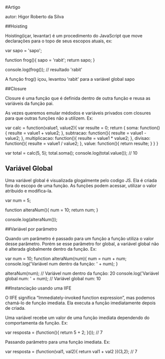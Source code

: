 #Artigo

autor: Higor Roberto da Silva

##Hoisting

Hoisting(içar, levantar) é um procedimento do JavaScript que move declarações para o topo de seus escopos atuais, ex:

var sapo = 'sapo';

function frog(){
	sapo = 'rabit';
	return sapo;
}

console.log(frog()); // resultado 'rabit'

A função frog() içou, levantou 'rabit' para a variável global sapo


##Closure

Closure é uma função que é definida dentro de outra função e reusa as variáveis da função pai.

As vezes queremos emular médodos e variáveis privados com closures para que outras funções não a utilizem. Ex:

var calc = function(value1, value2){ 
			var resulte = 0; 
			return { 
				soma: function(){
					resulte = value1 + value2;
				},
				subtracao: function(){ 
					resulte = value1 - value2; 
				}, 
				multiplicacao: function(){ 
					resulte = value1 * value2; 
				}, 
				divisao: function(){ 
					resulte = value1 / value2; 
				}, 
				value: function(){ 
					return resulte; 
				} 
			} 
}

var total = calc(5, 5);
total.soma();
console.log(total.value()); // 10


## Variável Global

Uma variável global é visualizada glogalmente pelo codigo JS.
Ela é criada fora do escopo de uma função.
As funções podem acessar, utilizar o valor atribuido e modifica-la.

var num = 5;

function alteraNum(){
	num = 10;
	return num;
}

console.log(alteraNum());


##Variável por parâmetro

Quando um parâmetro é passado para um função a função utiliza o valor desse parâmetro.
Porém se esse parâmetro for global, a variável global não é alterada globalmente dentro da função.
Ex:

var num = 10;
function alteraNum(num){
	num = num + num;
	console.log('Variável num dentro da função: ' + num);
}

alteraNum(num); // Variável num dentro da função: 20
console.log('Variável global num: ' + num); // Variável global num: 10


##Instanciação usando uma IIFE

O IIFE significa “Immediately-invoked function expression”, mas podemos chamá-lo de função imediata.
Ela executa a função imediatamente depois de criada.

Uma variável recebe um valor de uma função imediata dependendo do comportamenta da função.
Ex:

var resposta = (function(){ return 5 + 2; }()); // 7

Passando parâmetro para uma função imediata.
Ex:

var resposta = (function(val1, val2){ return val1 + val2 })(3,2); // 7


